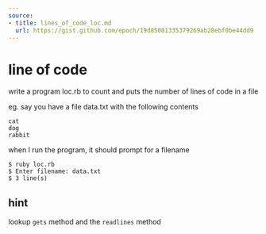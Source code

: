 ```yaml
---
source:
- title: lines_of_code_loc.md
  url: https://gist.github.com/epoch/19d85081335379269ab28ebf0be44dd9
---
```


# line of code

write a program loc.rb to count and puts the number of lines of code in a file

eg. say you have a file data.txt with the following contents

```
cat
dog
rabbit
```

when I run the program, it should prompt for a filename

```
$ ruby loc.rb
$ Enter filename: data.txt
$ 3 line(s)
```

## hint

lookup `gets` method and the `readlines` method
